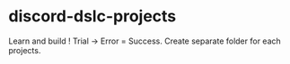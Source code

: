 # discord-dslc-projects
Learn and build ! Trial -> Error = Success. 
Create separate folder for each projects.
